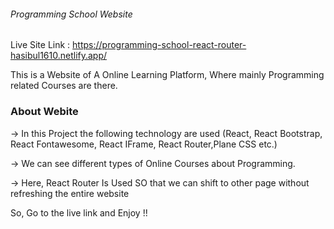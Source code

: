 ###### Programming School Website ######

Live Site Link : https://programming-school-react-router-hasibul1610.netlify.app/



This is a Website of A Online Learning Platform, Where mainly Programming related Courses are there. 

### About Webite

-> In this Project the following technology are used (React, React Bootstrap, React Fontawesome, React IFrame, React Router,Plane CSS etc.)


-> We can see different types of Online Courses about Programming.


-> Here, React Router Is Used SO that we can shift to other page without refreshing the entire website


 So, Go to the live link and Enjoy !!
